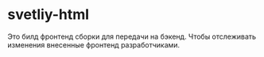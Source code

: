 # svetliy-html
Это билд фронтенд сборки для передачи на бэкенд. Чтобы отслеживать изменения внесенные фронтенд разработчиками.
